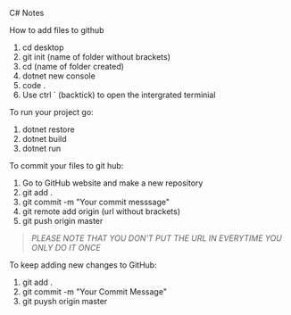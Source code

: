 C# Notes

How to add files to github
1. cd desktop
2. git init (name of folder without brackets)
3. cd (name of folder created)
4. dotnet new console
5. code .
6. Use ctrl ` (backtick) to open the intergrated terminial

To run your project go:
1. dotnet restore
2. dotnet build
3. dotnet run

To commit your files to git hub:
1. Go to GitHub website and make a new repository
2. git add .
3. git commit -m "Your commit messsage"
4. git remote add origin (url without brackets)
5. git push origin master

>*PLEASE NOTE THAT YOU DON'T PUT THE URL IN EVERYTIME YOU ONLY DO IT ONCE*

To keep adding new changes to GitHub:
1. git add .
2. git commit -m "Your Commit Message"
3. git puysh origin master